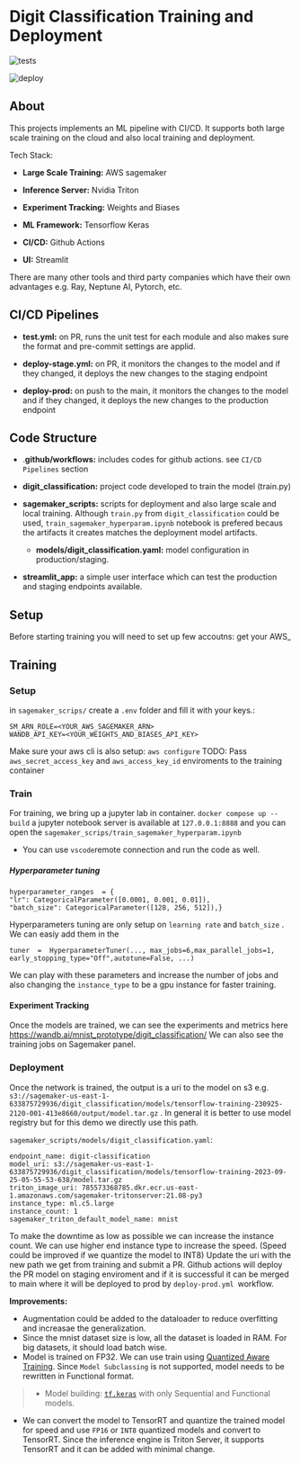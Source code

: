 # Digit Classification Training and Deployment

![tests](https://github.com/jahaniam/ml-training-pipeline/actions/workflows/test.yml/badge.svg)

![deploy](https://github.com/jahaniam/ml-training-pipeline/actions/workflows/deploy-prod.yml/badge.svg)



## About


This projects implements an ML pipeline with CI/CD. It supports both large scale training on the cloud and also local training and deployment.

Tech Stack:

- **Large Scale Training:** AWS sagemaker

- **Inference Server:** Nvidia Triton

- **Experiment Tracking:** Weights and Biases

- **ML Framework:** Tensorflow Keras

- **CI/CD:** Github Actions

- **UI:** Streamlit

There are many other tools and third party companies which have their own advantages e.g. Ray, Neptune AI, Pytorch, etc.


## CI/CD Pipelines

- **test.yml:** on PR, runs the unit test for each module and also makes sure the format and pre-commit settings are applid.

- **deploy-stage.yml:** on PR, it monitors the changes to the model and if they changed, it deploys the new changes to the staging endpoint

- **deploy-prod:** on push to the main, it monitors the changes to the model and if they changed, it deploys the new changes to the production endpoint



## Code Structure

- .**github/workflows:** includes codes for github actions. see `CI/CD Pipelines` section

- **digit_classification:** project code developed to train the model (train.py)

- **sagemaker_scripts:** scripts for deployment and also large scale and local training. Although `train.py` from `digit_classification` could be used, `train_sagemaker_hyperparam.ipynb` notebook is prefered becaus the artifacts it creates matches the deployment model artifacts.
	- **models/digit_classification.yaml:** model configuration in production/staging.

- **streamlit_app:** a simple user interface which can test the production and staging endpoints available.

## Setup
Before starting training you will need to set up few accoutns:
get your AWS_

## Training
### Setup
in `sagemaker_scrips/` create a `.env` folder and fill it with your keys.:
```
SM_ARN_ROLE=<YOUR_AWS_SAGEMAKER_ARN>
WANDB_API_KEY=<YOUR_WEIGHTS_AND_BIASES_API_KEY>
```
Make sure your aws cli is also setup: `aws configure`
TODO: Pass `aws_secret_access_key` and `aws_access_key_id` enviroments to the training container
### Train
For training, we bring up a jupyter lab in container.
`docker compose up --build`
a jupyter notebook server is available at `127.0.0.1:8888` and you can open the `sagemaker_scrips/train_sagemaker_hyperparam.ipynb`
 - You can use `vscode`remote connection and run the code as well.

##### Hyperparameter tuning
```
hyperparameter_ranges  = {
"lr": CategoricalParameter([0.0001, 0.001, 0.01]),
"batch_size": CategoricalParameter([128, 256, 512]),}
```
Hyperparameters tuning are only setup on `learning rate` and `batch_size` . We can easiy add them in the
```
tuner  =  HyperparameterTuner(..., max_jobs=6,max_parallel_jobs=1,
early_stopping_type="Off",autotune=False, ...)
```
We can play with these parameters and increase the number of jobs and also changing the `instance_type` to be a gpu instance for faster training.
#### Experiment Tracking
Once the models are trained, we can see the experiments and metrics here https://wandb.ai/mnist_prototype/digit_classification/
We can also see the training jobs on Sagemaker panel.

### Deployment
Once the network is trained, the output is a uri to the model on s3 e.g.
`s3://sagemaker-us-east-1-633875729936/digit_classification/models/tensorflow-training-230925-2120-001-413e8660/output/model.tar.gz` . In general it is better to use model registry but for this demo we directly use this path.

`sagemaker_scripts/models/digit_classification.yaml`:
```
endpoint_name: digit-classification
model_uri: s3://sagemaker-us-east-1-633875729936/digit_classification/models/tensorflow-training-2023-09-25-05-55-53-638/model.tar.gz
triton_image_uri: 785573368785.dkr.ecr.us-east-1.amazonaws.com/sagemaker-tritonserver:21.08-py3
instance_type: ml.c5.large
instance_count: 1
sagemaker_triton_default_model_name: mnist
```
To make the downtime as low as possible we can increase the instance count.
We can use higher end instance type to increase the speed. (Speed could be improved if we quantize the model to INT8)
Update the uri with the new path we get from training and submit a PR. Github actions will deploy the PR model on staging enviroment and if it is successful it can be merged to main where it will be deployed to prod by `deploy-prod.yml `workflow.

**Improvements:**
- Augmentation could be added to the dataloader to reduce overfitting and increasae the generalization.
- Since the mnist dataset size is low, all the dataset is loaded in RAM. For big datasets, it should load batch wise.
- Model is trained on FP32. We can use train using [Quantized Aware Training](https://www.tensorflow.org/model_optimization/guide/quantization/training).  Since `Model Subclassing` is not supported, model needs to be rewritten in Functional format.
> -   Model building:  [`tf.keras`](https://www.tensorflow.org/api_docs/python/tf/keras)  with only Sequential and Functional models.
- We can convert the model to TensorRT and quantize the trained model for speed and use `FP16` or `INT8` quantized models and convert to TensorRT. Since the inference engine is Triton Server, it supports TensorRT and it can be added with minimal change.
